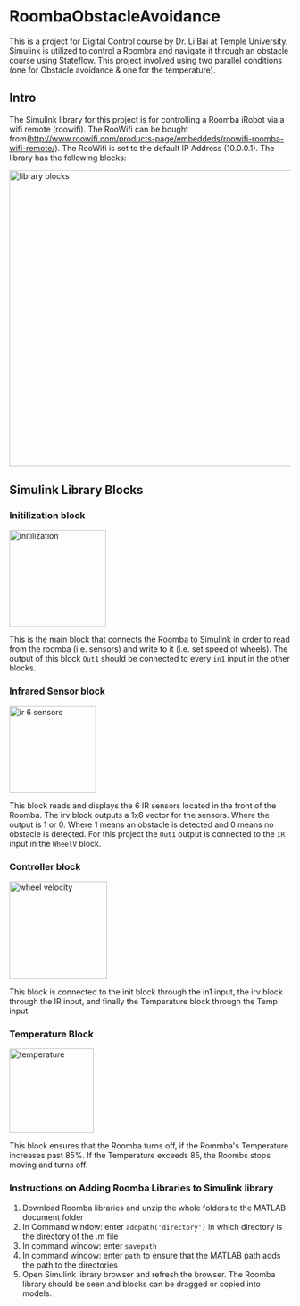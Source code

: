 # RoombaObstacleAvoidance
This is a project for Digital Control course by Dr. Li Bai at Temple University. Simulink is utilized to control a Roombra and navigate it through an obstacle course using Stateflow. This project involved using two parallel conditions (one for Obstacle avoidance & one for the temperature).

## **Intro**
The Simulink library for this project is for controlling a Roomba iRobot via a wifi remote (roowifi). The RooWifi can be bought from(http://www.roowifi.com/products-page/embeddeds/roowifi-roomba-wifi-remote/). The RooWifi is set to the default IP Address (10.0.0.1).
The library has the following blocks:

<img width="530" alt="library blocks" src="https://user-images.githubusercontent.com/31410235/32812257-160d18f4-c972-11e7-9c3a-82db6ff44bd1.PNG">

## **Simulink Library Blocks**


### **Initilization block**

<img width="173" alt="initilization" src="https://user-images.githubusercontent.com/31410235/32812353-90c826ec-c972-11e7-9786-1c77d40295a9.PNG">

This is the main block that connects the Roomba to Simulink in order to read from the roomba (i.e. sensors) and write to it (i.e. set speed of wheels).
The output of this block `Out1` should be connected to every `in1` input in the other blocks.

### **Infrared Sensor block**

<img width="155" alt="ir 6 sensors" src="https://user-images.githubusercontent.com/31410235/32812377-aa811166-c972-11e7-888c-613cf3c4dd2c.PNG">

This block reads and displays the 6 IR sensors located in the front of the Roomba.
The irv block outputs a 1x6 vector for the sensors. Where the output is 1 or 0. Where 1 means an obstacle is detected and 0 means no obstacle is detected.
For this project the `Out1` output is connected to the `IR` input in the `WheelV` block.

### **Controller block**

<img width="175" alt="wheel velocity" src="https://user-images.githubusercontent.com/31410235/32812402-c211c91a-c972-11e7-9f83-53e9f511cd4e.PNG">

This block is connected to the init block through the in1 input, the irv block through the IR input, and finally the Temperature block through the Temp input. 

### **Temperature Block**

<img width="151" alt="temperature" src="https://user-images.githubusercontent.com/31410235/32812451-065ca3a6-c973-11e7-8d29-f1de9cb5e5b1.PNG">

This block ensures that the Roomba turns off, if the Rommba's Temperature increases past 85%. If the Temperature exceeds 85, the Roombs stops moving and turns off. 


### **Instructions on Adding Roomba Libraries to Simulink library**

1. Download Roomba libraries and unzip the whole folders to the MATLAB document folder
2. In Command window: enter `addpath('directory')` in which directory is the directory of the .m file
3. In command window: enter `savepath`
4. In command window: enter `path` to ensure that the MATLAB path adds the path to the directories
5. Open Simulink library browser and refresh the browser. The Roomba library should be seen and blocks can be dragged or copied into models.


